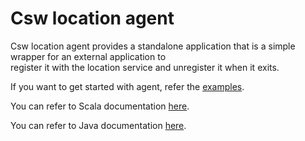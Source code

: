 Csw location agent
==================

Csw location agent provides a standalone application that is a simple wrapper for an external application to  
register it with the location service and unregister it when it exits.

If you want to get started with agent, refer the [examples](https://tmtsoftware.github.io/csw-prod/apps/cswlocationagent.html).

You can refer to Scala documentation [here](https://tmtsoftware.github.io/csw-prod/api/scala/index.html).

You can refer to Java documentation [here](https://tmtsoftware.github.io/csw-prod/api/java/?/index.html).
